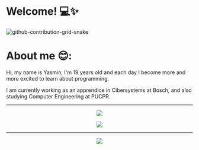 # Welcome!  💻✨

![github-contribution-grid-snake](https://github.com/yas-cm/yas-cm/assets/138698763/d585d122-8278-4398-9794-321160b7ed8c)

</div>

# About me 😊:
  Hi, my name is Yasmin, I'm 19 years old and each day I become more and more excited to learn about programming.
</div>
  I am currently working as an apprendice in Cibersystems at Bosch, and also studying Computer Engineering at PUCPR.


---
<div align="center">

![](https://github-readme-stats.vercel.app/api/top-langs/?username=yas-cm&theme=nightowl&hide_border=false&include_all_commits=false&count_private=false&layout=compact)

<div align="center">
  
![](https://github-readme-streak-stats.herokuapp.com/?user=yas-cm&theme=nightowl&hide_border=false)<br/>

</div>

---

<div align="center"> 
  
  [![](https://visitcount.itsvg.in/api?id=yascm&label=Profile%20Views&color=11&icon=9&pretty=true)](https://visitcount.itsvg.in)

</div>

